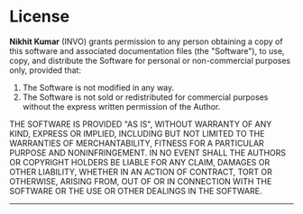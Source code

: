 # License

**Nikhit Kumar** (INVO) grants permission to any person obtaining a copy of this software and associated documentation files (the "Software"), to use, copy, and distribute the Software for personal or non-commercial purposes only, provided that:

1. The Software is not modified in any way.
2. The Software is not sold or redistributed for commercial purposes without the express written permission of the Author.

THE SOFTWARE IS PROVIDED "AS IS", WITHOUT WARRANTY OF ANY KIND, EXPRESS OR IMPLIED, INCLUDING BUT NOT LIMITED TO THE WARRANTIES OF MERCHANTABILITY, FITNESS FOR A PARTICULAR PURPOSE AND NONINFRINGEMENT. IN NO EVENT SHALL THE AUTHORS OR COPYRIGHT HOLDERS BE LIABLE FOR ANY CLAIM, DAMAGES OR OTHER LIABILITY, WHETHER IN AN ACTION OF CONTRACT, TORT OR OTHERWISE, ARISING FROM, OUT OF OR IN CONNECTION WITH THE SOFTWARE OR THE USE OR OTHER DEALINGS IN THE SOFTWARE.

---
